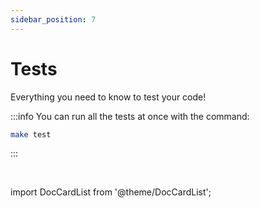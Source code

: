```yaml
---
sidebar_position: 7
---
```


# Tests

Everything you need to know to test your code!

:::info
You can run all the tests at once with the command:

```bash
make test
```

:::

<br />

import DocCardList from '@theme/DocCardList';

<DocCardList />
